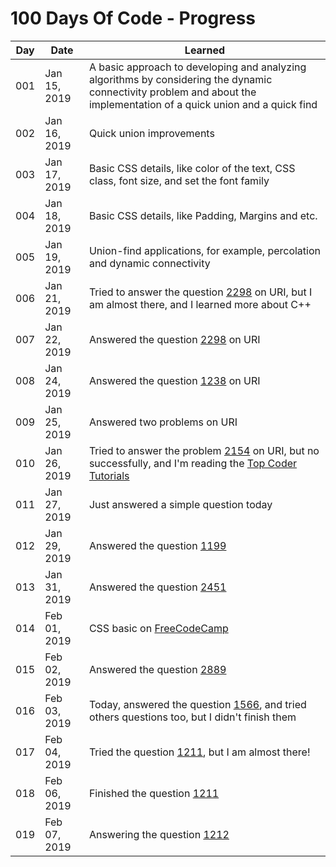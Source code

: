 # 100 Days Of Code - Progress

| Day | Date | Learned |
| --- | --- | --- |
| 001 | Jan 15, 2019 | A basic approach to developing and analyzing algorithms by considering the dynamic connectivity problem and about the implementation of a quick union and a quick find |
| 002 | Jan 16, 2019 | Quick union improvements |
| 003 | Jan 17, 2019 | Basic CSS details, like color of the text, CSS class, font size, and set the font family |
| 004 | Jan 18, 2019 | Basic CSS details, like Padding, Margins and etc. |
| 005 | Jan 19, 2019 | Union-find applications, for example, percolation and dynamic connectivity |
| 006 | Jan 21, 2019 | Tried to answer the question [2298](https://www.urionlinejudge.com.br/judge/pt/problems/view/2298) on URI, but I am almost there, and I learned more about C++ |
| 007 | Jan 22, 2019 | Answered the question [2298](https://www.urionlinejudge.com.br/judge/pt/problems/view/2298) on URI |
| 008 | Jan 24, 2019 | Answered the question [1238](https://www.urionlinejudge.com.br/judge/pt/problems/view/1238) on URI |
| 009 | Jan 25, 2019 | Answered two problems on URI |
| 010 | Jan 26, 2019 | Tried to answer the problem [2154](https://www.urionlinejudge.com.br/judge/pt/problems/view/2154) on URI, but no successfully, and I'm reading the [Top Coder Tutorials](https://www.topcoder.com/community/competitive-programming/tutorials) |
| 011 | Jan 27, 2019 | Just answered a simple question today |
| 012 | Jan 29, 2019 | Answered the question [1199](https://www.urionlinejudge.com.br/judge/pt/problems/view/1199) |
| 013 | Jan 31, 2019 | Answered the question [2451](https://www.urionlinejudge.com.br/judge/pt/problems/view/2451) |
| 014 | Feb 01, 2019 | CSS basic on [FreeCodeCamp](https://learn.freecodecamp.org/) |
| 015 | Feb 02, 2019 | Answered the question [2889](https://www.urionlinejudge.com.br/judge/pt/problems/view/2889) |
| 016 | Feb 03, 2019 | Today, answered the question [1566](https://www.urionlinejudge.com.br/judge/pt/problems/view/1566), and tried others questions too, but I didn't finish them |
| 017 | Feb 04, 2019 | Tried the question [1211](https://www.urionlinejudge.com.br/judge/pt/problems/view/1211), but I am almost there! |
| 018 | Feb 06, 2019 | Finished the question [1211](https://www.urionlinejudge.com.br/judge/pt/problems/view/1211) |
| 019 | Feb 07, 2019 | Answering the question [1212](https://www.urionlinejudge.com.br/judge/pt/problems/view/1212) |
